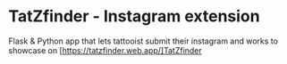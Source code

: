 # TatZfinder - Instagram extension
Flask & Python app that lets tattooist submit their instagram and works to showcase on [https://tatzfinder.web.app/]TatZfinder
